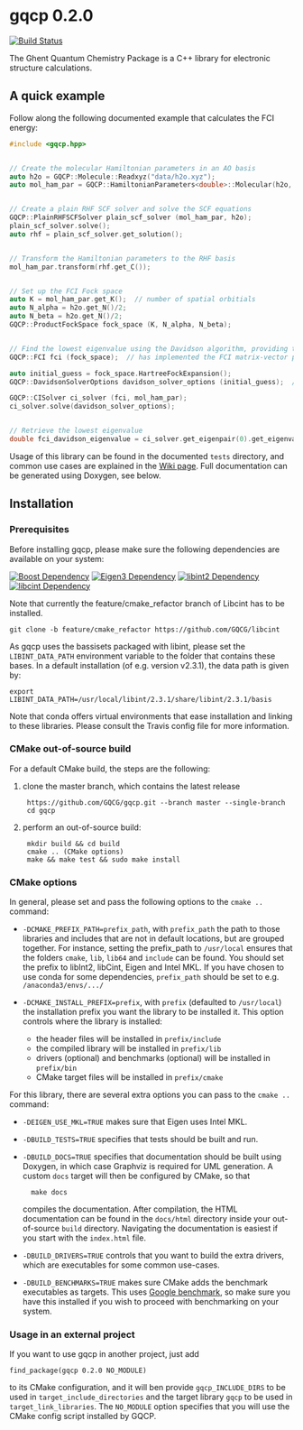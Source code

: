 # gqcp 0.2.0
[![Build Status](https://travis-ci.org/GQCG/gqcp.svg?branch=master)](https://travis-ci.org/GQCG/gqcp)

The Ghent Quantum Chemistry Package is a C++ library for electronic structure calculations.



## A quick example

Follow along the following documented example that calculates the FCI energy:

```cpp
#include <gqcp.hpp>


// Create the molecular Hamiltonian parameters in an AO basis
auto h2o = GQCP::Molecule::Readxyz("data/h2o.xyz");
auto mol_ham_par = GQCP::HamiltonianParameters<double>::Molecular(h2o, "STO-3G");


// Create a plain RHF SCF solver and solve the SCF equations
GQCP::PlainRHFSCFSolver plain_scf_solver (mol_ham_par, h2o);
plain_scf_solver.solve();
auto rhf = plain_scf_solver.get_solution();


// Transform the Hamiltonian parameters to the RHF basis
mol_ham_par.transform(rhf.get_C());


// Set up the FCI Fock space
auto K = mol_ham_par.get_K();  // number of spatial orbitials
auto N_alpha = h2o.get_N()/2;
auto N_beta = h2o.get_N()/2;
GQCP::ProductFockSpace fock_space (K, N_alpha, N_beta);


// Find the lowest eigenvalue using the Davidson algorithm, providing the Hartree-Fock initial guess
GQCP::FCI fci (fock_space);  // has implemented the FCI matrix-vector product

auto initial_guess = fock_space.HartreeFockExpansion();
GQCP::DavidsonSolverOptions davidson_solver_options (initial_guess);  // number of requested eigenpairs defaults to 1

GQCP::CISolver ci_solver (fci, mol_ham_par);
ci_solver.solve(davidson_solver_options);


// Retrieve the lowest eigenvalue
double fci_davidson_eigenvalue = ci_solver.get_eigenpair(0).get_eigenvalue();
```

Usage of this library can be found in the documented `tests` directory, and common use cases are explained in the [Wiki page](https://github.com/GQCG/gqcp/wiki/Common-use-cases). Full documentation can be generated using Doxygen, see below.



## Installation

### Prerequisites

Before installing gqcp, please make sure the following dependencies are available on your system:

[![Boost Dependency](https://img.shields.io/badge/Boost-1.65.1+-000000.svg)](http://www.boost.org)
[![Eigen3 Dependency](https://img.shields.io/badge/Eigen-3.3.4+-000000.svg)](http://eigen.tuxfamily.org/index.php?title=Main_Page)
[![libint2 Dependency](https://img.shields.io/badge/libint-2.3.1+-000000.svg)](https://github.com/evaleev/libint)
[![libcint Dependency](https://img.shields.io/badge/libcint-3.0.17+-000000.svg)](https://github.com/GQCG/libcint)

Note that currently the feature/cmake_refactor branch of Libcint has to be installed.

    git clone -b feature/cmake_refactor https://github.com/GQCG/libcint

As gqcp uses the bassisets packaged with libint, please set the `LIBINT_DATA_PATH` environment variable to the folder that contains these bases. In a default installation (of e.g. version v2.3.1), the data path is given by:

    export LIBINT_DATA_PATH=/usr/local/libint/2.3.1/share/libint/2.3.1/basis

Note that conda offers virtual environments that ease installation and linking to these libraries. Please consult the Travis config file for more information.

### CMake out-of-source build

For a default CMake build, the steps are the following:

1. clone the master branch, which contains the latest release

        https://github.com/GQCG/gqcp.git --branch master --single-branch
        cd gqcp

2. perform an out-of-source build:

        mkdir build && cd build
        cmake .. (CMake options)
        make && make test && sudo make install

### CMake options

In general, please set and pass the following options to the `cmake ..` command:

* `-DCMAKE_PREFIX_PATH=prefix_path`, with `prefix_path` the path to those libraries and includes that are not in default locations, but are grouped together.
   For instance, setting the prefix_path to `/usr/local` ensures that the folders `cmake`, `lib`, `lib64` and `include` can be found.
   You should set the prefix to libInt2, libCint, Eigen and Intel MKL.
   If you have chosen to use conda for some dependencies, `prefix_path` should be set to e.g. `/anaconda3/envs/.../`

* `-DCMAKE_INSTALL_PREFIX=prefix`, with `prefix` (defaulted to `/usr/local`) the installation prefix you want the library to be installed it. This option controls where the library is installed:
    * the header files will be installed in `prefix/include`
    * the compiled library will be installed in `prefix/lib`
    * drivers (optional) and benchmarks (optional) will be installed in `prefix/bin`
    * CMake target files will be installed in `prefix/cmake`

For this library, there are several extra options you can pass to the `cmake ..` command:

* `-DEIGEN_USE_MKL=TRUE` makes sure that Eigen uses Intel MKL.

* `-DBUILD_TESTS=TRUE` specifies that tests should be built and run.

* `-DBUILD_DOCS=TRUE` specifies that documentation should be built using Doxygen, in which case Graphviz is required for UML generation. A custom `docs` target will then be configured by CMake, so that

        make docs
    
    compiles the documentation. After compilation, the HTML documentation can be found in the `docs/html` directory inside your out-of-source `build` directory. Navigating the documentation is easiest if you start with the `index.html` file.


* `-DBUILD_DRIVERS=TRUE` controls that you want to build the extra drivers, which are executables for some common use-cases.


* `-DBUILD_BENCHMARKS=TRUE` makes sure CMake adds the benchmark executables as targets. This uses [Google benchmark](https://github.com/google/benchmark), so make sure you have this installed if you wish to proceed with benchmarking on your system.


### Usage in an external project

If you want to use gqcp in another project, just add

    find_package(gqcp 0.2.0 NO_MODULE)

to its CMake configuration, and it will ben provide  `gqcp_INCLUDE_DIRS` to be used in `target_include_directories` and the target library `gqcp` to be used in `target_link_libraries`. The `NO_MODULE` option specifies that you will use the CMake config script installed by GQCP.

